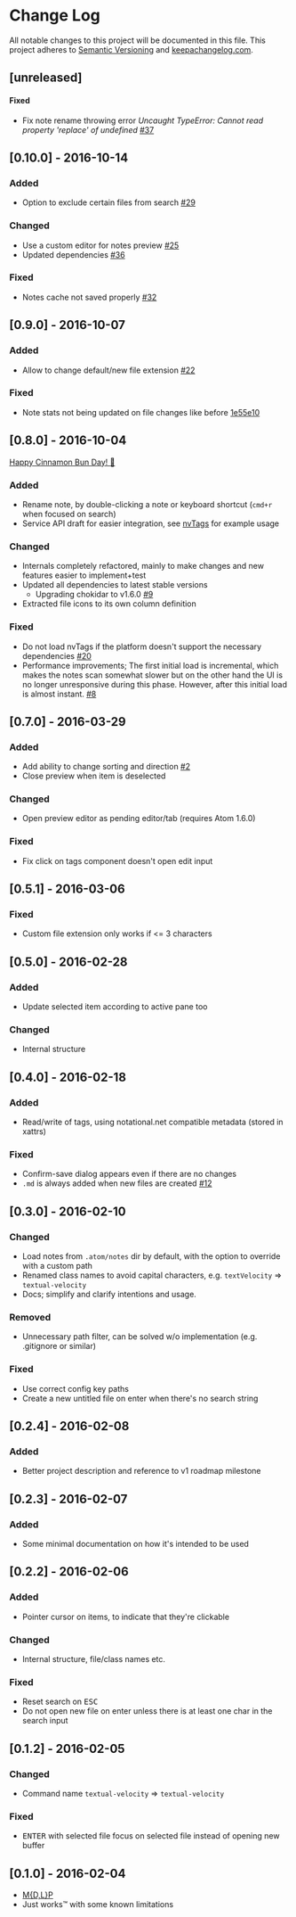 # Change Log
All notable changes to this project will be documented in this file.
This project adheres to [Semantic Versioning](http://semver.org/) and [keepachangelog.com](http://keepachangelog.com/).

## [unreleased]
#### Fixed
- Fix note rename throwing error _Uncaught TypeError: Cannot read property 'replace' of undefined_ [#37](https://github.com/viddo/atom-textual-velocity/issues/37)

## [0.10.0] - 2016-10-14
### Added
- Option to exclude certain files from search [#29](https://github.com/viddo/atom-textual-velocity/pull/29)

### Changed
- Use a custom editor for notes preview [#25](https://github.com/viddo/atom-textual-velocity/pull/25)
- Updated dependencies [#36](https://github.com/viddo/atom-textual-velocity/pull/36/commits/8bfe21f7adea39e3384bb2839822b80021d52d6a)

### Fixed
- Notes cache not saved properly [#32](https://github.com/viddo/atom-textual-velocity/pull/32)

## [0.9.0] - 2016-10-07
### Added
- Allow to change default/new file extension [#22](https://github.com/viddo/atom-textual-velocity/pull/22)

### Fixed
- Note stats not being updated on file changes like before [1e55e10](https://github.com/viddo/atom-textual-velocity/commit/1e55e108c5ffcecab99a4c91867bdb2bdd994198)

## [0.8.0] - 2016-10-04
[Happy Cinnamon Bun Day! :tada:](http://kanelbullensdag.se/en/)

### Added
- Rename note, by double-clicking a note or keyboard shortcut (`cmd+r` when focused on search)
- Service API draft for easier integration, see [nvTags](lib/service-consumers/nv-tags.js) for example usage

### Changed
- Internals completely refactored, mainly to make changes and new features easier to implement+test
- Updated all dependencies to latest stable versions
  - Upgrading chokidar to v1.6.0 [#9](https://github.com/viddo/atom-textual-velocity/issues/9)
- Extracted file icons to its own column definition

### Fixed
- Do not load nvTags if the platform doesn't support the necessary dependencies [#20](https://github.com/viddo/atom-textual-velocity/issues/20)
- Performance improvements; The first initial load is incremental, which makes the notes scan somewhat slower but on the other hand the UI is no longer unresponsive during this phase. However, after this initial load is almost instant. [#8](https://github.com/viddo/atom-textual-velocity/issues/8)

## [0.7.0] - 2016-03-29
### Added
- Add ability to change sorting and direction [#2](https://github.com/viddo/atom-textual-velocity/issues/2)
- Close preview when item is deselected

### Changed
- Open preview editor as pending editor/tab (requires Atom 1.6.0)

### Fixed
- Fix click on tags component doesn't open edit input

## [0.5.1] - 2016-03-06
### Fixed
- Custom file extension only works if <= 3 characters

## [0.5.0] - 2016-02-28
### Added
- Update selected item according to active pane too

### Changed
- Internal structure

## [0.4.0] - 2016-02-18
### Added
- Read/write of tags, using notational.net compatible metadata (stored in xattrs)

### Fixed
- Confirm-save dialog appears even if there are no changes
- `.md` is always added when new files are created [#12](https://github.com/viddo/atom-textual-velocity/issues/12)

## [0.3.0] - 2016-02-10
### Changed
- Load notes from `.atom/notes` dir by default, with the option to override with a custom path
- Renamed class names to avoid capital characters, e.g. `textVelocity` => `textual-velocity`
- Docs; simplify and clarify intentions and usage.

### Removed
- Unnecessary path filter, can be solved w/o implementation (e.g. .gitignore or similar)

### Fixed
- Use correct config key paths
- Create a new untitled file on enter when there's no search string

## [0.2.4] - 2016-02-08
### Added
- Better project description and reference to v1 roadmap milestone

## [0.2.3] - 2016-02-07
### Added
- Some minimal documentation on how it's intended to be used

## [0.2.2] - 2016-02-06
### Added
- Pointer cursor on items, to indicate that they're clickable

### Changed
- Internal structure, file/class names etc.

### Fixed
- Reset search on <kbd>ESC</kbd>
- Do not open new file on enter unless there is at least one char in the search input

## [0.1.2] - 2016-02-05
### Changed
- Command name `textual-velocity` => `textual-velocity`

### Fixed
- <kbd>ENTER</kbd> with selected file focus on selected file instead of opening new buffer

## [0.1.0] - 2016-02-04
- [M{D,L}P](https://twitter.com/jopas/status/515301088660959233)
- Just works™ with some known limitations
